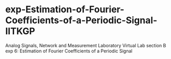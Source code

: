 # exp-Estimation-of-Fourier-Coefficients-of-a-Periodic-Signal-IITKGP
Analog Signals, Network and Measurement Laboratory Virtual Lab section B exp 6: Estimation of Fourier Coefficients of a Periodic Signal
